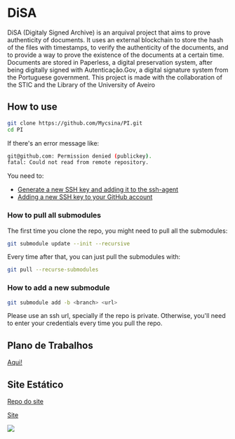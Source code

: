 # DiSA

DiSA (Digitaly Signed Archive) is an arquival project that aims to prove authenticity of documents. It uses an external blockchain to store the hash of the files with timestamps, to verify the authenticity of the documents, and to provide a way to prove the existence of the documents at a certain time. Documents are stored in Paperless, a digital preservation system, after being digitally signed with Autenticação.Gov, a digital signature system from the Portuguese government. This project is made with the collaboration of the STIC and the Library of the University of Aveiro 

## How to use
```bash
git clone https://github.com/Mycsina/PI.git
cd PI
```

If there's an error message like:
```bash
git@github.com: Permission denied (publickey).
fatal: Could not read from remote repository.
```
You need to:
  - [Generate a new SSH key and adding it to the ssh-agent](https://help.github.com/en/github/authenticating-to-github/generating-a-new-ssh-key-and-adding-it-to-the-ssh-agent)
  - [Adding a new SSH key to your GitHub account](https://help.github.com/en/github/authenticating-to-github/adding-a-new-ssh-key-to-your-github-account)

### How to pull all submodules

The first time you clone the repo, you might need to pull all the submodules:
```bash
git submodule update --init --recursive
```

Every time after that, you can just pull the submodules with:
```bash
git pull --recurse-submodules
```

### How to add a new submodule

```bash
git submodule add -b <branch> <url>
```

Please use an ssh url, specially if the repo is private. Otherwise, you'll need to enter your credentials every time you pull the repo.

## Plano de Trabalhos
[Aqui!](https://uapt33090-my.sharepoint.com/:w:/g/personal/andremacardoso_ua_pt/ESa1eF8ggjROrkv4Rj_uoPIBZDdsky7rbR7YuO-OgIqXIQ?e=CmTdgs)

## Site Estático
[Repo do site](https://github.com/agh4m/PI-SITE)

[Site](https://agh4m.github.io/PI-SITE/)

![](DiSA-backend.png)
